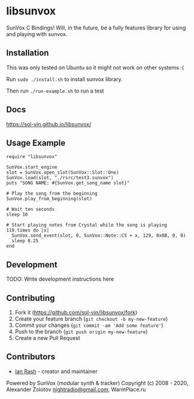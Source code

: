 # libsunvox

SunVox C Bindings! Will, in the future, be a fully features library for using and playing with sunvox.

## Installation

This was only tested on Ubuntu so it might not work on other systems :(

Run `sudo ./install.sh` to install sunvox library.

Then run `./run-example.sh` to run a test

## Docs

https://sol-vin.github.io/libsunvox/

## Usage Example

```crystal
require "libsunvox"

SunVox.start_engine
slot = SunVox.open_slot(SunVox::Slot::One)
SunVox.load(slot, "./rsrc/test3.sunvox")
puts "SONG NAME: #{SunVox.get_song_name slot}"

# Play the song from the beginning
SunVox.play_from_beginning(slot)

# Wait ten seconds
sleep 10

# Start playing notes from Crystal while the song is playing
119.times do |x|
  SunVox.send_event(slot, 0, SunVox::Note::C5 + x, 129, 0x0B, 0, 0)
  sleep 0.25
end
```

## Development

TODO: Write development instructions here

## Contributing

1. Fork it (<https://github.com/sol-vin/libsunvox/fork>)
2. Create your feature branch (`git checkout -b my-new-feature`)
3. Commit your changes (`git commit -am 'Add some feature'`)
4. Push to the branch (`git push origin my-new-feature`)
5. Create a new Pull Request

## Contributors

- [Ian Rash](https://github.com/your-github-user) - creator and maintainer

Powered by SunVox (modular synth & tracker)
Copyright (c) 2008 - 2020, Alexander Zolotov <nightradio@gmail.com>, WarmPlace.ru
